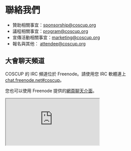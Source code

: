 # 聯絡我們

* 贊助相關事宜：<sponsorship@coscup.org>
* 議程相關事宜：<program@coscup.org>
* 宣傳活動相關事宜：<marketing@coscup.org>
* 報名與其他： <attendee@coscup.org>

## 大會聊天頻道

COSCUP 的 IRC 頻道位於 Freenode。請使用您 IRC 軟體連上 [chat.freenode.net#coscup](ircs://chat.freenode.net/coscup)。

您也可以使用 Freenode 提供的[網頁聊天介面](https://webchat.freenode.net/?channels=coscup)。
<iframe class="webchat" src="http://webchat.freenode.net?channels=coscup&uio=d4"></iframe>
